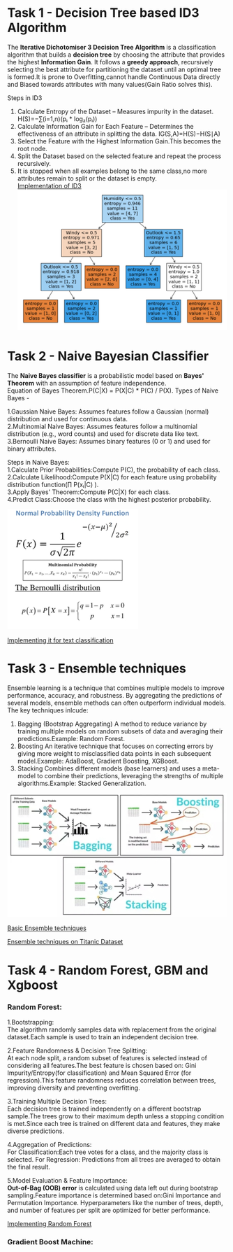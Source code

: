 # Task 1 - Decision Tree based ID3 Algorithm
The **Iterative Dichotomiser 3 Decision Tree Algorithm** is a classification algorithm that builds a **decision tree** by choosing the attribute that provides the highest **Information Gain**. It follows a **greedy approach**, recursively selecting the best attribute for partitioning the dataset until an optimal tree is formed.It is prone to Overfitting,cannot handle Continuous Data directly and Biased towards attributes with many values(Gain Ratio solves this).

 Steps in ID3

1. Calculate Entropy of the Dataset – Measures impurity in the dataset.  H(S)=−∑(i=1,n)(pᵢ * log₂(pᵢ))
2. Calculate Information Gain for Each Feature – Determines the effectiveness of an attribute in splitting the data.  IG(S,A)=H(S)−H(S∣A)
3. Select the Feature with the Highest Information Gain.This becomes the root node.
4. Split the Dataset based on the selected feature and repeat the process recursively.
5. It is stopped when all examples belong to the same class,no more attributes remain to split or the dataset is empty.  
[Implementation of ID3](https://www.kaggle.com/code/ashith1709/id3-algorithm)
![](https://raw.githubusercontent.com/ashith-17/Marvel-level-02/refs/heads/main/pics/Id3%20algorithm%20DT.png)


# Task 2 - Naive Bayesian Classifier

The **Naive Bayes classifier** is a probabilistic model based on **Bayes' Theorem** with an assumption of feature independence.  
Equation of Bayes Theorem.P(C|X) = P(X|C) * P(C) / P(X). Types of Naive Bayes -  
  
  1.Gaussian Naive Bayes: Assumes features follow a Gaussian (normal) distribution and used for continuous data.  
  2.Multinomial Naive Bayes: Assumes features follow a multinomial distribution (e.g., word counts) and used for discrete data like text.  
  3.Bernoulli Naive Bayes:  Assumes binary features (0 or 1) and used for binary attributes.  

 Steps in Naive Bayes:  
 1.Calculate Prior Probabilities:Compute P(C), the probability of each class.  
 2.Calculate Likelihood:Compute P(X|C) for each feature using probability distribution function(∏ P(xᵢ|C) ).  
 3.Apply Bayes' Theorem:Compute P(C|X) for each class.  
 4.Predict Class:Choose the class with the highest posterior probability.  
   
   ![](https://raw.githubusercontent.com/ashith-17/Marvel-level-02/refs/heads/main/pics/Prob%20df.jpg)
   
   [Implementing it for text classification](https://www.kaggle.com/code/ashith1709/notebook045b1da53d)



# Task 3 - Ensemble techniques


Ensemble learning is a technique that combines multiple models to improve performance, accuracy, and robustness. By aggregating the predictions of several models, ensemble methods can often outperform individual models. The key techniques inlcude:

 1. Bagging (Bootstrap Aggregating)
   A method to reduce variance by training multiple models on random subsets of data and averaging their predictions.Example: Random Forest.
 2. Boosting
    An iterative technique that focuses on correcting errors by giving more weight to misclassified data points in each subsequent model.Example: AdaBoost, Gradient Boosting, XGBoost.
 3. Stacking
    Combines different models (base learners) and uses a meta-model to combine their predictions, leveraging the strengths of multiple algorithms.Example: Stacked Generalization.

![](https://raw.githubusercontent.com/ashith-17/Marvel-level-02/refs/heads/main/pics/Ensemble%20techniques.jpg)  

[Basic Ensemble techniques](https://www.kaggle.com/code/ashith1709/ensemble-techniques)   

[Ensemble techniques on Titanic Dataset](https://www.kaggle.com/code/ashith1709/ensemble-on-titanic)  


# Task 4 - Random Forest, GBM and Xgboost  

### Random Forest:

 1.Bootstrapping:  
 The algorithm randomly samples data with replacement from the original dataset.Each sample is used to train an independent decision tree.  

 2.Feature Randomness & Decision Tree Splitting:  
 At each node split, a random subset of features is selected instead of considering all features.The best feature is chosen based on: Gini Impurity/Entropy(for classification) 
 and Mean Squared Error (for regression).This feature randomness reduces correlation between trees, improving diversity and preventing overfitting.

 3.Training Multiple Decision Trees:  
 Each decision tree is trained independently on a different bootstrap sample.The trees grow to their maximum depth unless a stopping condition is met.Since each tree is trained on different data and features, they make diverse predictions.

 4.Aggregation of Predictions:  
 For Classification:Each tree votes for a class, and the majority class is selected.
 For Regression: Predictions from all trees are averaged to obtain the final result.

 5.Model Evaluation & Feature Importance:  
**Out-of-Bag (OOB) error** is calculated using data left out during bootstrap sampling.Feature importance is determined based on:Gini Importance and Permutation Importance.
  Hyperparameters like the number of trees, depth, and number of features per split are optimized for better performance.  

  [Implementing Random Forest](https://www.kaggle.com/code/ashith1709/random-forest)  

 ### Gradient Boost Machine:




     


